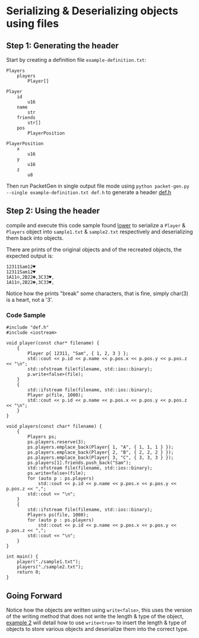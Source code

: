 # Serializing & Deserializing objects using files

## Step 1: Generating the header

Start by creating a definition file `example-definition.txt`:

```
Players
	players
		Player[]

Player
	id
		u16
	name
		str
	friends
		str[]
	pos
		PlayerPosition

PlayerPosition
	x
		u16
	y
		u16
	z
		u8
```

Then run PacketGen in single output file mode using `python packet-gen.py --single example-definition.txt def.h` to generate a header [def.h](https://github.com/BrunoC-L/PacketGen/blob/main/out/def.h)

## Step 2: Using the header

compile and execute this code sample found [lower](#code-sample) to serialize a `Player` & `Players` object into `sample1.txt` & `sample2.txt` respectively and deserializing them back into objects.

There are prints of the original objects and of the recreated objects, the expected output is: 
```
12311Sam12♥
12311Sam12♥
1A11☺,2B22☻,3C33♥,
1A11☺,2B22☻,3C33♥,
```

Notice how the prints "break" some characters, that is fine, simply char(3) is a heart, not a '3'.

### Code Sample

```
#include "def.h"
#include <iostream>

void player(const char* filename) {
	{
		Player p{ 12311, "Sam", { 1, 2, 3 } };
		std::cout << p.id << p.name << p.pos.x << p.pos.y << p.pos.z << "\n";
		std::ofstream file(filename, std::ios::binary);
		p.write<false>(file);
	}
	{
		std::ifstream file(filename, std::ios::binary);
		Player p(file, 1000);
		std::cout << p.id << p.name << p.pos.x << p.pos.y << p.pos.z << "\n";
	}
}

void players(const char* filename) {
	{
		Players ps;
		ps.players.reserve(3);
		ps.players.emplace_back(Player{ 1, "A", { 1, 1, 1 } });
		ps.players.emplace_back(Player{ 2, "B", { 2, 2, 2 } });
		ps.players.emplace_back(Player{ 3, "C", { 3, 3, 3 } });
		ps.players[1].friends.push_back("Sam");
		std::ofstream file(filename, std::ios::binary);
		ps.write<false>(file);
		for (auto p : ps.players)
			std::cout << p.id << p.name << p.pos.x << p.pos.y << p.pos.z << ",";
		std::cout << "\n";
	}
	{
		std::ifstream file(filename, std::ios::binary);
		Players ps(file, 1000);
		for (auto p : ps.players)
			std::cout << p.id << p.name << p.pos.x << p.pos.y << p.pos.z << ",";
		std::cout << "\n";
	}
}

int main() {
	player("./sample1.txt");
	players("./sample2.txt");
	return 0;
}
```

## Going Forward

Notice how the objects are written using `write<false>`, this uses the version of the writing method that does not write the length & type of the object, [example 2](https://github.com/BrunoC-L/PacketGen/blob/main/examples/2.md) will detail how to use `write<true>` to insert the length & type of objects to store various objects and deserialize them into the correct type.
